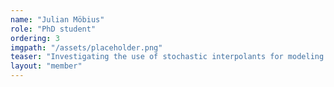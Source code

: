 ```yaml
---
name: "Julian Möbius"
role: "PhD student"
ordering: 3
imgpath: "/assets/placeholder.png"
teaser: "Investigating the use of stochastic interpolants for modeling biomolecular structures and dynamics"
layout: "member"
---
```

